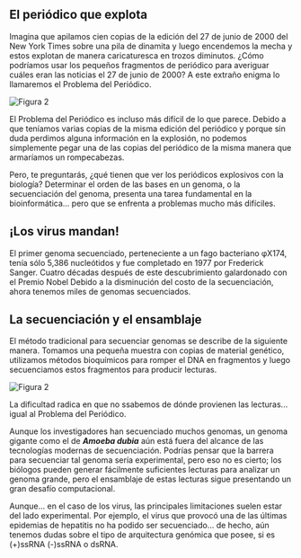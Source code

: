 ## El periódico que explota

Imagina que apilamos cien copias de la edición del 27 de junio de 2000 del New York Times sobre una pila de dinamita y luego encendemos la mecha y estos explotan de manera caricaturesca en trozos diminutos. ¿Cómo podríamos usar los pequeños fragmentos de periódico para averiguar cuáles eran las noticias el 27 de junio de 2000? A este extraño enigma lo llamaremos el Problema del Periódico.

![Figura 2](./imagenes/de_novo_01.png)

El Problema del Periódico es incluso más difícil de lo que parece. Debido a que teníamos varias copias de la misma edición del periódico y porque sin duda perdimos alguna información en la explosión, no podemos simplemente pegar una de las copias del periódico de la misma manera que armaríamos un rompecabezas. 

Pero, te preguntarás, ¿qué tienen que ver los periódicos explosivos con la biología? Determinar el orden de las bases en un genoma, o la secuenciación del genoma, presenta una tarea fundamental en la bioinformática... pero que se enfrenta a problemas mucho más difíciles.

## ¡Los virus mandan!

El primer genoma secuenciado, perteneciente a un fago bacteriano φX174, tenía sólo 5,386 nucleótidos y fue completado en 1977 por Frederick Sanger. Cuatro décadas después de este descubrimiento galardonado con el Premio Nobel Debido a la disminución del costo de la secuenciación, ahora tenemos miles de genomas secuenciados.

## La secuenciación y el ensamblaje

El método tradicional para secuenciar genomas se describe de la siguiente manera. Tomamos una pequeña muestra con copias de material genético, utilizamos métodos bioquímicos para romper el DNA en fragmentos y luego secuenciamos estos fragmentos para producir lecturas.

![Figura 2](./imagenes/de_novo_02.png)

La dificultad radica en que no ssabemos de dónde provienen las lecturas... igual al Problema del Periódico.

Aunque los investigadores han secuenciado muchos genomas, un genoma gigante como el de ***Amoeba dubia*** aún está fuera del alcance de las tecnologías modernas de secuenciación. Podrías pensar que la barrera para secuenciar tal genoma sería experimental, pero eso no es cierto; los biólogos pueden generar fácilmente suficientes lecturas para analizar un genoma grande, pero el ensamblaje de estas lecturas sigue presentando un gran desafío computacional.

Aunque... en el caso de los virus, las principales limitaciones suelen estar del lado experimental. Por ejemplo, el virus que provocó una de las últimas epidemias de hepatitis no ha podido ser secuenciado... de hecho, aún tenemos dudas sobre el tipo de arquitectura genómica que posee, si es (+)ssRNA (-)ssRNA o dsRNA.
